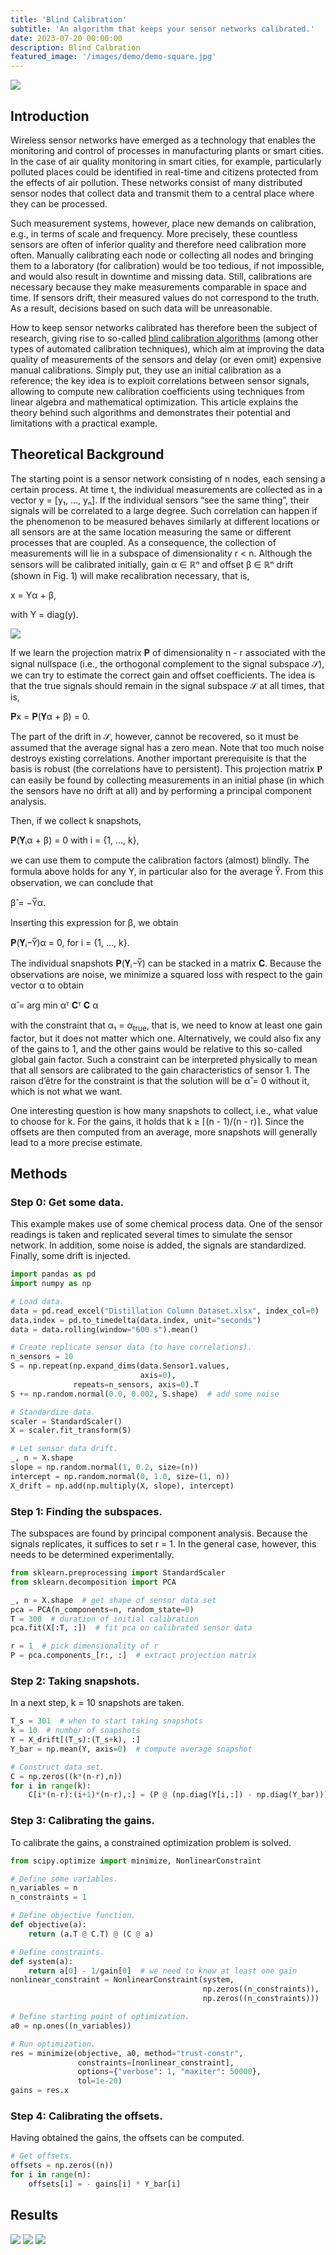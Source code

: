 ```yaml
---
title: 'Blind Calibration'
subtitle: 'An algorithm that keeps your sensor networks calibrated.'
date: 2023-07-20 00:00:00
description: Blind Calbration
featured_image: '/images/demo/demo-square.jpg'
---
```


![](/images/posts/blind-calibration/title.png)

## Introduction

Wireless sensor networks have emerged as a technology that enables the monitoring and control of processes in manufacturing plants or smart cities. In the case of air quality monitoring in smart cities, for example, particularly polluted places could be identified in real-time and citizens protected from the effects of air pollution. These networks consist of many distributed sensor nodes that collect data and transmit them to a central place where they can be processed.

Such measurement systems, however, place new demands on calibration, e.g., in terms of scale and frequency. More precisely, these countless sensors are often of inferior quality and therefore need calibration more often. Manually calibrating each node or collecting all nodes and bringing them to a laboratory (for calibration) would be too tedious, if not impossible, and would also result in downtime and missing data. Still, calibrations are necessary because they make measurements comparable in space and time. If sensors drift, their measured values do not correspond to the truth. As a result, decisions based on such data will be unreasonable.

How to keep sensor networks calibrated has therefore been the subject of research, giving rise to so-called [blind calibration algorithms](https://link.springer.com/chapter/10.1007/978-0-387-68845-9_1) (among other types of automated calibration techniques), which aim at improving the data quality of measurements of the sensors and delay (or even omit) expensive manual calibrations. Simply put, they use an initial calibration as a reference; the key idea is to exploit correlations between sensor signals, allowing to compute new calibration coefficients using techniques from linear algebra and mathematical optimization. This article explains the theory behind such algorithms and demonstrates their potential and limitations with a practical example.

## Theoretical Background

The starting point is a sensor network consisting of n nodes, each sensing a certain process. At time t, the individual measurements are collected as in a vector y = [y₁, …, yₙ]. If the individual sensors “see the same thing”, their signals will be correlated to a large degree. Such correlation can happen if the phenomenon to be measured behaves similarly at different locations or all sensors are at the same location measuring the same or different processes that are coupled. As a consequence, the collection of measurements will lie in a subspace of dimensionality r < n. Although the sensors will be calibrated initially, gain α ∈ ℝⁿ and offset β ∈ ℝⁿ drift (shown in Fig. 1) will make recalibration necessary, that is,

x = Yα + β,

with Y = diag(y).

<div class="gallery" data-columns="3">
	<img src="/images/posts/blind-calibration/signals.png">
</div>

If we learn the projection matrix 𝐏 of dimensionality n - r associated with the signal nullspace (i.e., the orthogonal complement to the signal subspace 𝒮), we can try to estimate the correct gain and offset coefficients. The idea is that the true signals should remain in the signal subspace 𝒮 at all times, that is,

𝐏x = 𝐏(𝐘α + β) = 0.

The part of the drift in 𝒮, however, cannot be recovered, so it must be assumed that the average signal has a zero mean. Note that too much noise destroys existing correlations. Another important prerequisite is that the basis is robust (the correlations have to persistent). This projection matrix 𝐏 can easily be found by collecting measurements in an initial phase (in which the sensors have no drift at all) and by performing a principal component analysis.

Then, if we collect k snapshots,

𝐏(𝐘ᵢα + β) = 0 with i = {1, …, k},

we can use them to compute the calibration factors (almost) blindly. The formula above holds for any Y, in particular also for the average Y̅. From this observation, we can conclude that

β̂ = −Y̅α.

Inserting this expression for β, we obtain

𝐏(𝐘ᵢ−Y̅)α = 0, for i = {1, …, k}.

The individual snapshots 𝐏(𝐘ᵢ−Y̅) can be stacked in a matrix 𝐂. Because the observations are noise, we minimize a squared loss with respect to the gain vector α to obtain

α̂ = arg min αᵀ 𝐂ᵀ 𝐂 α

with the constraint that α₁ = α<sub>true</sub>, that is, we need to know at least one gain factor, but it does not matter which one. Alternatively, we could also fix any of the gains to 1, and the other gains would be relative to this so-called global gain factor. Such a constraint can be interpreted physically to mean that all sensors are calibrated to the gain characteristics of sensor 1. The raison d’être for the constraint is that the solution will be α̂ = 0 without it, which is not what we want.

One interesting question is how many snapshots to collect, i.e., what value to choose for k. For the gains, it holds that k ≥ ⌈(n - 1)/(n - r)⌉. Since the offsets are then computed from an average, more snapshots will generally lead to a more precise estimate.

## Methods

### Step 0: Get some data.

This example makes use of some chemical process data. One of the sensor readings is taken and replicated several times to simulate the sensor network. In addition, some noise is added, the signals are standardized. Finally, some drift is injected.

```python
import pandas as pd
import numpy as np

# Load data.
data = pd.read_excel("Distillation Column Dataset.xlsx", index_col=0)
data.index = pd.to_timedelta(data.index, unit="seconds")
data = data.rolling(window="600 s").mean()

# Create replicate sensor data (to have correlations).
n_sensors = 10
S = np.repeat(np.expand_dims(data.Sensor1.values, 
                             axis=0), 
              repeats=n_sensors, axis=0).T
S += np.random.normal(0.0, 0.002, S.shape)  # add some noise

# Standardize data.
scaler = StandardScaler()
X = scaler.fit_transform(S)

# Let sensor data drift.
_, n = X.shape
slope = np.random.normal(1, 0.2, size=(n))
intercept = np.random.normal(0, 1.0, size=(1, n))
X_drift = np.add(np.multiply(X, slope), intercept)
```

### Step 1: Finding the subspaces.

The subspaces are found by principal component analysis. Because the signals replicates, it suffices to set r = 1. In the general case, however, this needs to be determined experimentally.

```python
from sklearn.preprocessing import StandardScaler
from sklearn.decomposition import PCA

_, n = X.shape  # get shape of sensor data set
pca = PCA(n_components=n, random_state=0)
T = 300  # duration of initial calibration
pca.fit(X[:T, :])  # fit pca on calibrated sensor data

r = 1  # pick dimensionality of r
P = pca.components_[r:, :]  # extract projection matrix
```

### Step 2: Taking snapshots.

In a next step, k = 10 snapshots are taken.

```python
T_s = 301  # when to start taking snapshots
k = 10  # number of snapshots
Y = X_drift[(T_s):(T_s+k), :]
Y_bar = np.mean(Y, axis=0)  # compute average snapshot

# Construct data set.
C = np.zeros((k*(n-r),n))
for i in range(k):
    C[i*(n-r):(i+1)*(n-r),:] = (P @ (np.diag(Y[i,:]) - np.diag(Y_bar)))
```

### Step 3: Calibrating the gains.

To calibrate the gains, a constrained optimization problem is solved.

```python
from scipy.optimize import minimize, NonlinearConstraint

# Define some variables.
n_variables = n
n_constraints = 1

# Define objective function.
def objective(a):
    return (a.T @ C.T) @ (C @ a)

# Define constraints.
def system(a):
    return a[0] - 1/gain[0]  # we need to know at least one gain
nonlinear_constraint = NonlinearConstraint(system, 
                                           np.zeros((n_constraints)), 
                                           np.zeros((n_constraints)))

# Define starting point of optimization.
a0 = np.ones((n_variables))

# Run optimization.
res = minimize(objective, a0, method="trust-constr",
               constraints=[nonlinear_constraint],
               options={"verbose": 1, "maxiter": 50000},
               tol=1e-20)
gains = res.x
```

### Step 4: Calibrating the offsets.

Having obtained the gains, the offsets can be computed.

```python
# Get offsets.
offsets = np.zeros((n))
for i in range(n):
    offsets[i] = - gains[i] * Y_bar[i]
```

## Results

<div class="gallery" data-columns="3">
	<img src="/images/posts/blind-calibration/error_reduction_2.png">
	<img src="/images/posts/blind-calibration/error_reduction.png">
	<img src="/images/posts/blind-calibration/parameters.png">
</div>